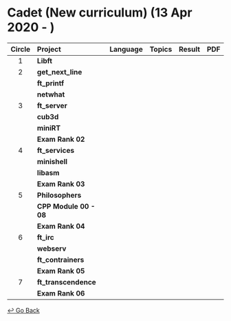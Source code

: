 # Cadet (New curriculum) (13 Apr 2020 - )



| Circle | Project                | Language | Topics | Result | PDF  |
| :----: | :--------------------- | :------: | :----- | :----: | :--- |
|   1    | **Libft**              |          |        |        |      |
|   2    | **get_next_line**      |          |        |        |      |
|        | **ft_printf**          |          |        |        |      |
|        | **netwhat**            |          |        |        |      |
|   3    | **ft_server**          |          |        |        |      |
|        | **cub3d**              |          |        |        |      |
|        | **miniRT**             |          |        |        |      |
|        | **Exam Rank 02**       |          |        |        |      |
|   4    | **ft_services**        |          |        |        |      |
|        | **minishell**          |          |        |        |      |
|        | **libasm**             |          |        |        |      |
|        | **Exam Rank 03**       |          |        |        |      |
|   5    | **Philosophers**       |          |        |        |      |
|        | **CPP Module 00 - 08** |          |        |        |      |
|        | **Exam Rank 04**       |          |        |        |      |
|   6    | **ft_irc**             |          |        |        |      |
|        | **webserv**            |          |        |        |      |
|        | **ft_contrainers**     |          |        |        |      |
|        | **Exam Rank 05**       |          |        |        |      |
|   7    | **ft_transcendence**   |          |        |        |      |
|        | **Exam Rank 06**       |          |        |        |      |



[↩️ Go Back](https://github.com/lisy0123/42)
